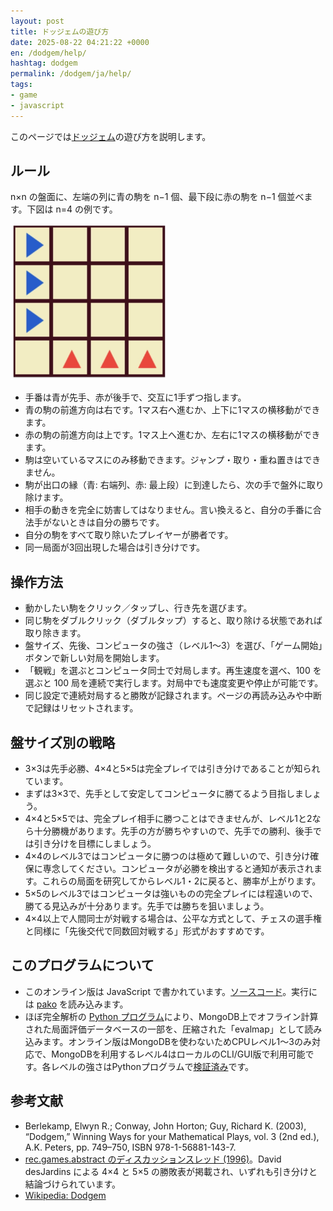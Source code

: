 ```yaml
---
layout: post
title: ドッジェムの遊び方
date: 2025-08-22 04:21:22 +0000
en: /dodgem/help/
hashtag: dodgem
permalink: /dodgem/ja/help/
tags:
- game
- javascript
---
```

このページでは[ドッジェム](/dodgem/ja/)の遊び方を説明します。

## ルール
n×n の盤面に、左端の列に青の駒を n−1 個、最下段に赤の駒を n−1 個並べます。下図は n=4 の例です。

<img src="/file/dodgem/initial4.jpg" width="250px">

- 手番は青が先手、赤が後手で、交互に1手ずつ指します。
- 青の駒の前進方向は右です。1マス右へ進むか、上下に1マスの横移動ができます。
- 赤の駒の前進方向は上です。1マス上へ進むか、左右に1マスの横移動ができます。
- 駒は空いているマスにのみ移動できます。ジャンプ・取り・重ね置きはできません。
- 駒が出口の縁（青: 右端列、赤: 最上段）に到達したら、次の手で盤外に取り除けます。
- 相手の動きを完全に妨害してはなりません。言い換えると、自分の手番に合法手がないときは自分の勝ちです。
- 自分の駒をすべて取り除いたプレイヤーが勝者です。
- 同一局面が3回出現した場合は引き分けです。

## 操作方法
- 動かしたい駒をクリック／タップし、行き先を選びます。
- 同じ駒をダブルクリック（ダブルタップ）すると、取り除ける状態であれば取り除きます。
- 盤サイズ、先後、コンピュータの強さ（レベル1〜3）を選び、「ゲーム開始」ボタンで新しい対局を開始します。
- 「観戦」を選ぶとコンピュータ同士で対局します。再生速度を選べ、100 を選ぶと 100 局を連続で実行します。対局中でも速度変更や停止が可能です。
- 同じ設定で連続対局すると勝敗が記録されます。ページの再読み込みや中断で記録はリセットされます。

## 盤サイズ別の戦略
- 3×3は先手必勝、4×4と5×5は完全プレイでは引き分けであることが知られています。
- まずは3×3で、先手として安定してコンピュータに勝てるよう目指しましょう。
- 4×4と5×5では、完全プレイ相手に勝つことはできませんが、レベル1と2なら十分勝機があります。先手の方が勝ちやすいので、先手での勝利、後手では引き分けを目標にしましょう。
- 4×4のレベル3ではコンピュータに勝つのは極めて難しいので、引き分け確保に専念してください。コンピュータが必勝を検出すると通知が表示されます。これらの局面を研究してからレベル1・2に戻ると、勝率が上がります。
- 5×5のレベル3ではコンピュータは強いものの完全プレイには程遠いので、勝てる見込みが十分あります。先手では勝ちを狙いましょう。
- 4×4以上で人間同士が対戦する場合は、公平な方式として、チェスの選手権と同様に「先後交代で同数回対戦する」形式がおすすめです。

## このプログラムについて
- このオンライン版は JavaScript で書かれています。[ソースコード](https://github.com/sekika/sekika.github.io/tree/master/js/dodgem.js)。実行には [pako](https://cdnjs.com/libraries/pako) を読み込みます。
- ほぼ完全解析の [Python プログラム](https://sekika.github.io/dodgem-py/)により、MongoDB上でオフライン計算された局面評価データベースの一部を、圧縮された「evalmap」として読み込みます。オンライン版はMongoDBを使わないためCPUレベル1～3のみ対応で、MongoDBを利用するレベル4はローカルのCLI/GUI版で利用可能です。各レベルの強さはPythonプログラムで[検証済み](https://sekika.github.io/dodgem-py/level/)です。

## 参考文献
- Berlekamp, Elwyn R.; Conway, John Horton; Guy, Richard K. (2003), “Dodgem,” Winning Ways for your Mathematical Plays, vol. 3 (2nd ed.), A.K. Peters, pp. 749–750, ISBN 978-1-56881-143-7.
- [rec.games.abstract のディスカッションスレッド (1996)](https://ics.uci.edu/~eppstein/cgt/dodgem.html)。David desJardins による 4×4 と 5×5 の勝敗表が掲載され、いずれも引き分けと結論づけられています。
- [Wikipedia: Dodgem](https://en.wikipedia.org/wiki/Dodgem)
